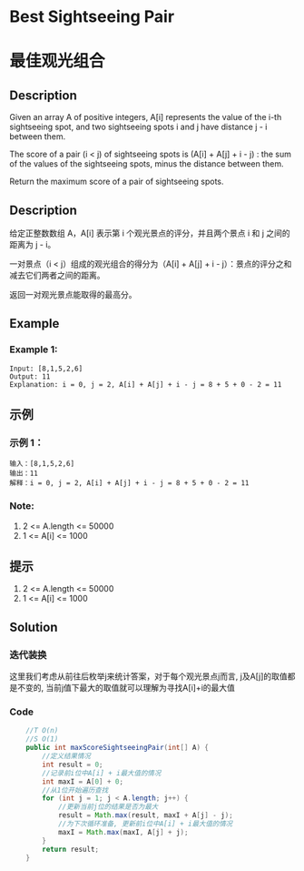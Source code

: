 # Best Sightseeing Pair
# 最佳观光组合

## Description
Given an array A of positive integers, A[i] represents the value of the i-th sightseeing spot, and two sightseeing spots i and j have distance j - i between them.

The score of a pair (i < j) of sightseeing spots is (A[i] + A[j] + i - j) : the sum of the values of the sightseeing spots, minus the distance between them.

Return the maximum score of a pair of sightseeing spots.

## Description
给定正整数数组 A，A[i] 表示第 i 个观光景点的评分，并且两个景点 i 和 j 之间的距离为 j - i。

一对景点（i < j）组成的观光组合的得分为（A[i] + A[j] + i - j）：景点的评分之和减去它们两者之间的距离。

返回一对观光景点能取得的最高分。

## Example
### Example 1:
    Input: [8,1,5,2,6]
    Output: 11
    Explanation: i = 0, j = 2, A[i] + A[j] + i - j = 8 + 5 + 0 - 2 = 11

## 示例
### 示例 1：
    输入：[8,1,5,2,6]
    输出：11
    解释：i = 0, j = 2, A[i] + A[j] + i - j = 8 + 5 + 0 - 2 = 11

### Note:
1. 2 <= A.length <= 50000
2. 1 <= A[i] <= 1000

## 提示
1. 2 <= A.length <= 50000
2. 1 <= A[i] <= 1000


## Solution
### 迭代装换
这里我们考虑从前往后枚举j来统计答案，对于每个观光景点j而言, j及A[j]的取值都是不变的, 当前j值下最大的取值就可以理解为寻找A[i]+i的最大值

### Code

```java
    //T O(n)
    //S O(1)
    public int maxScoreSightseeingPair(int[] A) {
        //定义结果情况
        int result = 0;
        //记录前i位中A[i] + i最大值的情况
        int maxI = A[0] + 0;
        //从1位开始遍历查找
        for (int j = 1; j < A.length; j++) {
            //更新当前j位的结果是否为最大
            result = Math.max(result, maxI + A[j] - j);
            //为下次循环准备, 更新前i位中A[i] + i最大值的情况
            maxI = Math.max(maxI, A[j] + j);
        }
        return result;
    }

```